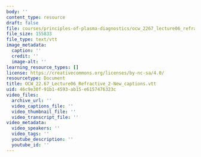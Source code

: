 ```yaml
---
body: ''
content_type: resource
draft: false
file: courses/principles-of-plasma-diagnostics/ocw_2267_lecture06_refractive_2-new_captions.vtt
file_size: 155833
file_type: text/vtt
image_metadata:
  caption: ''
  credit: ''
  image-alt: ''
learning_resource_types: []
license: https://creativecommons.org/licenses/by-nc-sa/4.0/
resourcetype: Document
title: OCW_22.67_Lecture06_Refractive_2-New_captions.vtt
uid: 46c9e30f-91b1-4593-ab15-e6157476323c
video_files:
  archive_url: ''
  video_captions_file: ''
  video_thumbnail_file: ''
  video_transcript_file: ''
video_metadata:
  video_speakers: ''
  video_tags: ''
  youtube_description: ''
  youtube_id: ''
---
```

